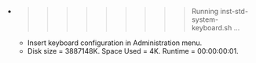 * >>>>>>>>> Running inst-std-system-keyboard.sh ...
  * Insert keyboard configuration in Administration menu.
  * Disk size = 3887148K. Space Used = 4K. Runtime = 00:00:00:01.
